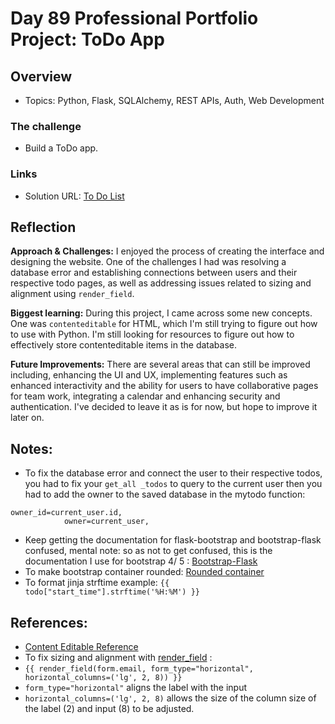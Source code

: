 
# Day 89 Professional Portfolio Project: ToDo App


## Overview

- Topics: Python, Flask, SQLAlchemy, REST APIs, Auth, Web Development  

### The challenge

- Build a ToDo app.

### Links

- Solution URL: [To Do List](https://github.com/Mikerniker/100_Days_of_Python/tree/main/Day89)

## Reflection
**Approach & Challenges:** 
I enjoyed the process of creating the interface and designing the website. One of the challenges I had was resolving a database error and establishing connections between users and their respective todo pages, as well as addressing issues related to sizing and alignment using ```render_field```.

**Biggest learning:**
During this project, I came across some new concepts. One was ```contenteditable``` for HTML, which I'm still trying to figure out how to use with Python. I'm still looking for resources to figure out how to  effectively store contenteditable items in the database.

**Future Improvements:**
There are several areas that can still be improved including, enhancing the UI and UX, implementing features such as enhanced interactivity and the ability for users to have collaborative pages for team work, integrating a calendar and enhancing security and authentication. I've decided to leave it as is for now, but hope to improve it later on.

## Notes:
- To fix the database error and connect the user to their respective todos, you had to fix your ```get_all _todos``` to query to the current user then you had to add the owner to the saved database in the  mytodo function: 
```
owner_id=current_user.id,
            owner=current_user,
```
- Keep getting the documentation for flask-bootstrap and bootstrap-flask confused, mental note: so as not to get confused, this is the documentation I use for bootstrap 4/ 5 :
[Bootstrap-Flask](https://bootstrap-flask.readthedocs.io/en/stable/migrate/) 
- To make bootstrap container rounded: [Rounded container](https://mdbootstrap.com/learn/mdb-foundations/bootstrap/rounded-corners/#:~:text=In%20Bootstrap%2C%20it's%20very%20easy,class%20rounded%2D4%20or%20similar.)
- To format jinja strftime example: ```{{ todo["start_time"].strftime('%H:%M') }}```

## References:
- [Content Editable Reference](https://www.w3schools.com/tags/att_global_contenteditable.asp)
- To fix sizing and alignment with [render_field](https://bootstrap-flask.readthedocs.io/en/stable/macros/#render_field) :              
- ```{{ render_field(form.email, form_type="horizontal", horizontal_columns=('lg', 2, 8)) }}```
- ```form_type="horizontal"``` aligns the label with the input
- ```horizontal_columns=('lg', 2, 8)``` allows the size of the column size of the label (2) and input (8) to be adjusted.
